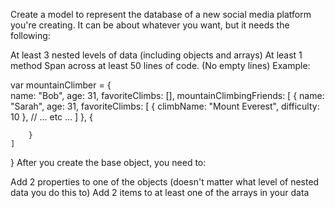 Create a model to represent the database of a new social media platform you're creating. It can be about whatever you want, but it needs the following:

At least 3 nested levels of data (including objects and arrays)
At least 1 method
Span across at least 50 lines of code. (No empty lines)
Example:

var mountainClimber = {  
    name: "Bob",
    age: 31,
    favoriteClimbs: [],
    mountainClimbingFriends: [
        {
            name: "Sarah",
            age: 31,
            favoriteClimbs: [
                {
                    climbName: "Mount Everest",
                    difficulty: 10
                },
//                ... etc ...
            ]
        },
        {

        }
    ]
}
After you create the base object, you need to:

Add 2 properties to one of the objects (doesn't matter what level of nested data you do this to)
Add 2 items to at least one of the arrays in your data